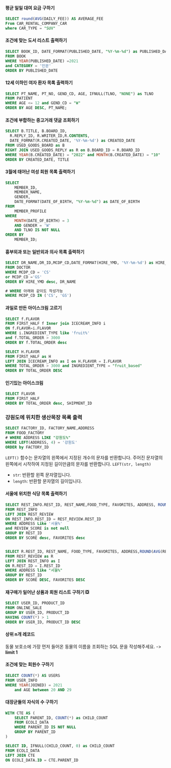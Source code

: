 

#### 평균 일일 대여 요금 구하기

```sql
SELECT round(AVG(DAILY_FEE)) AS AVERAGE_FEE
From CAR_RENTAL_COMPANY_CAR
where CAR_TYPE = "SUV"
```



#### 조건에 맞는 도서 리스트 출력하기

```sql
SELECT BOOK_ID, DATE_FORMAT(PUBLISHED_DATE, "%Y-%m-%d") as PUBLISHED_DATE
FROM BOOK
WHERE YEAR(PUBLISHED_DATE) =2021
and CATEGORY = '인문'
ORDER BY PUBLISHED_DATE
```



#### 12세 이하인 여자 환자 목록 출력하기

```sql
SELECT PT_NAME, PT_NO, GEND_CD, AGE, IFNULL(TLNO, "NONE") as TLNO
FROM PATIENT
WHERE AGE <= 12 and GEND_CD = "W"
ORDER BY AGE DESC, PT_NAME;
```



#### 조건에 부합하는 중고거래 댓글 조회하기

```sql
SELECT B.TITLE, B.BOARD_ID,
  R.REPLY_ID, R.WRITER_ID,R.CONTENTS, 
  DATE_FORMAT(R.CREATED_DATE, '%Y-%m-%d') as CREATED_DATE
FROM USED_GOODS_BOARD as B
RIGHT JOIN USED_GOODS_REPLY as R on B.BOARD_ID = R.BOARD_ID
WHERE YEAR(B.CREATED_DATE) = "2022" and MONTH(B.CREATED_DATE) = "10"
ORDER BY CREATED_DATE, TITLE
```



#### 3월에 태어난 여성 회원 목록 출력하기

```sql
SELECT 
    MEMBER_ID, 
    MEMBER_NAME, 
    GENDER, 
    DATE_FORMAT(DATE_OF_BIRTH, "%Y-%m-%d") as DATE_OF_BIRTH
FROM 
    MEMBER_PROFILE
WHERE 
    MONTH(DATE_OF_BIRTH) = 3 
    AND GENDER = 'W' 
    AND TLNO IS NOT NULL
ORDER BY 
    MEMBER_ID;
```



#### 흉부외과 또는 일반외과 의사 목록 출력하기 

```sql
SELECT DR_NAME,DR_ID,MCDP_CD,DATE_FORMAT(HIRE_YMD, '%Y-%m-%d') as HIRE_YMD
FROM DOCTOR
WHERE MCDP_CD = 'CS' 
or MCDP_CD ='GS'
ORDER BY HIRE_YMD desc, DR_NAME

# WHERE 아래와 같이도 작성가능
WHERE MCDP_CD IN ('CS', 'GS')
```



#### 과일로 만든 아이스크림 고르기

```sql
SELECT f.FLAVOR
FROM FIRST_HALF f Inner join ICECREAM_INFO i
ON f.FLAVOR=i.FLAVOR
WHERE i.INGREDIENT_TYPE like 'fruit%'
and f.TOTAL_ORDER > 3000
ORDER BY f.TOTAL_ORDER desc

SELECT H.FLAVOR
FROM FIRST_HALF as H
LEFT JOIN ICECREAM_INFO as I on H.FLAVOR = I.FLAVOR
WHERE TOTAL_ORDER > 3000 and INGREDIENT_TYPE = "fruit_based"
ORDER BY TOTAL_ORDER DESC
```



#### 인기있는 아이스크림

```sql
SELECT FLAVOR
FROM FIRST_HALF
ORDER BY TOTAL_ORDER desc, SHIPMENT_ID
```



### 강원도에 위치한 생산목장 목록 출력

```sql
SELECT FACTORY_ID, FACTORY_NAME,ADDRESS
FROM FOOD_FACTORY
# WHERE ADDRESS LIKE "강원도%"
WHERE LEFT(ADDRESS, 4) = '강원도'
ORDER by FACTORY_ID
```

`LEFT()` 함수는 문자열의 왼쪽에서 지정된 개수의 문자를 반환합니다. 주어진 문자열의 왼쪽에서 시작하여 지정된 길이만큼의 문자를 반환합니다.  `LEFT(str, length)`

- `str`: 반환할 왼쪽 문자열입니다.
- `length`: 반환할 문자열의 길이입니다.





#### 서울에 위치한 식당 목록 출력하기

```sql
SELECT REST_INFO.REST_ID, REST_NAME,FOOD_TYPE, FAVORITES, ADDRESS, ROUND(AVG(REVIEW_SCORE), 2) AS SCORE
FROM REST_INFO
LEFT JOIN REST_REVIEW
ON REST_INFO.REST_ID = REST_REVIEW.REST_ID
WHERE ADDRESS Like '서울%' 
and REVIEW_SCORE is not null
GROUP BY REST_ID
ORDER BY SCORE desc, FAVORITES desc


SELECT R.REST_ID, REST_NAME, FOOD_TYPE, FAVORITES, ADDRESS,ROUND(AVG(REVIEW_SCORE),2) as SCORE
FROM REST_REVIEW as R
LEFT JOIN REST_INFO as I
ON R.REST_ID = I.REST_ID
WHERE ADDRESS like "서울%"
GROUP BY REST_ID
ORDER BY SCORE DESC, FAVORITES DESC
```



#### 재구매가 일어난 상품과 회원 리스트 구하기 ❎

```sql
SELECT USER_ID, PRODUCT_ID
FROM ONLINE_SALE
GROUP BY USER_ID, PRODUCT_ID    
HAVING COUNT(*) > 1
ORDER BY USER_ID, PRODUCT_ID DESC
```



#### 상위 n개 레코드

동물 보호소에 가장 먼저 들어온 동물의 이름을 조회하는 SQL 문을 작성해주세요. -> **limit 1**



#### 조건에 맞는 회원수 구하기

```sql
SELECT COUNT(*) AS USERS
FROM USER_INFO
WHERE YEAR(JOINED) = 2021
	and AGE between 20 AND 29
```



#### 대장균들의 자식의 수 구하기

```sql
WITH CTE AS (
    SELECT PARENT_ID, COUNT(*) as CHILD_COUNT
    FROM ECOLI_DATA
    WHERE PARENT_ID IS NOT NULL
    GROUP BY PARENT_ID
)

SELECT ID, IFNULL(CHILD_COUNT, 0) as CHILD_COUNT
FROM ECOLI_DATA
LEFT JOIN CTE
ON ECOLI_DATA.ID = CTE.PARENT_ID
```

